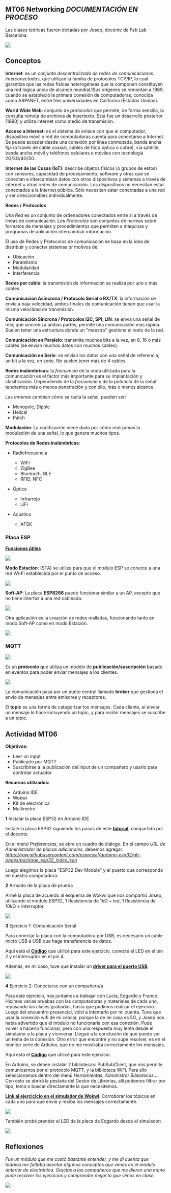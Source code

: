 ## MT06 Networking  *DOCUMENTACIÓN EN PROCESO*

Las clases teóricas fueron dictadas por Josep, docente de Fab Lab Barcelona.

![](../images/MT06/internet.jpg)

## Conceptos 

**Internet**: es un *conjunto descentralizado de redes de comunicaciones interconectadas*, que utilizan la familia de protocolos TCP/IP, lo cual garantiza que las redes físicas heterogéneas que la componen constituyen una red lógica única de alcance mundial.1​ Sus orígenes se remontan a 1969, cuando se estableció la primera conexión de computadoras, conocida como ARPANET, entre tres universidades en California (Estados Unidos).

**World Wide Web**: conjunto de *protocolos* que permite, de forma sencilla, la consulta remota de archivos de hipertexto. Esta fue un desarrollo posterior (1990) y utiliza internet como medio de transmisión.

**Acceso a Internet**:  es el sistema de enlace con que el computador, dispositivo móvil o red de computadoras cuenta para conectarse a Internet. Se puede acceder desde una conexión por línea conmutada, banda ancha fija (a través de cable coaxial, cables de fibra óptica o cobre), vía satélite, banda ancha móvil y teléfonos celulares o móviles con tecnología 2G/3G/4G/5G.

**Internet de las Cosas (IoT)**: describe objetos físicos (o grupos de estos) con sensores, capacidad de procesamiento, software y otras que se conectan e intercambian datos con otros dispositivos y sistemas a través de internet u otras redes de comunicación. Los dispositivos no necesitan estar conectados a la Internet pública. Sólo necesitan estar conectadas a una red y ser direccionables individualmente.

**Redes / Protocolos**

Una *Red* es un conjunto de ordenadores conectados entre si a través de líneas de comunicación.
Los *Protocolos* son conjuntos de normas sobre formatos de mensajes y procedimientos que permiten a máquinas y programas de aplicación intercambiar información.

El uso de Redes y Protocolos de comunicación se basa en la idea de distribuir y conectar sistemas or motivos de:

- Ubicación
- Paralelismo
- Modularidad
- Interferencia

**Redes por cable**: la transmisión de información se realiza por uno o más cables. 

**Comunicación Asíncrona / Protocolo Serial o RX/TX**: la información se envía a baja velocidad, ambos finales de comunicación tienen que usar la misma velocidad de transmisión.

**Comunicación Síncrona / Protocolos I2C, SPI, LIN**: se envía una señal de reloj que sincroniza ambas partes, permite una comunicación más rápida. Suelen tener una estructura  donde un "maestro" gestiona el resto de la red.

**Comunicación en Paralelo**: transmite muchos bits a la vez, en 8, 16 o más cables (se envían muchos datos con muchos cables). 

**Comunicación en Serie**: se envían los datos con una señal de referencia, un bit a la vez, en serie. No suelen tener más de 4 cables.

**Redes inalámbricas**: la *frecuencia* de la onda utilizada para la comunicación es el factor más importante para su implantación y clasificación. 
Dependiendo de la *frecuencia* y de la *potencia* de la señal tendremos más o menos penetración y con ello, más o menos alcance.

Las *antenas* cambian cómo se radía la señal, pueden ser:

- Monopole, Dipole
- Helical
- Patch

**Modulación**: La codificación viene dada por cómo realizamos la modulación de una señal, lo que genera muchos tipos.

**Protocolos de Redes inalámbricas**: 

- Radiofrecuencia
    - WiFi
    - ZigBee
    - Bluetooth, BLE
    - RFID, NFC

- Óptico
    - Infrarrojo
    - LiFi

- Acústico
    - AFSK

### Placa ESP

**[Funciones útiles](https://randomnerdtutorials.com/esp32-useful-wi-fi-functions-arduino/)**

![](../images/MT06/esp32.jpg)

**Modo Estación**: (STA) se utiliza para que el módulo ESP se conecte a una red Wi-Fi establecida por el punto de acceso.

![](../images/MT06/sta.jpg)

**Soft-AP**: La placa **ESP8266** puede funcionar similar a un AP, excepto que no tiene interfaz a una red cableada.

![](../images/MT06/soft.jpg)

Otra aplicación es la creación de redes malladas, funcionando tanto en modo Soft-AP como en modo Estación.

![](../images/MT06/mallada.jpg)


### MQTT

![](../images/MT06/mqtt.jpg)

Es un **protocolo** que utiliza un modelo de **publicación/suscripción** basado en eventos para poder enviar mensajes a los clientes.

![](../images/MT06/broker.jpg)

La comunicación pasa por un punto central llamado **broker** que gestiona el envío de mensajes entre emisores y receptores.

El **topic** es una forma de categorizar los mensajes. Cada cliente, el enviar un mensaje lo hace incluyendo un topic, y para recibir mensajes se suscribe a un topic.


## Actividad MT06

**Objetivos:**

- Leer un input 
- Publicarlo por MQTT
- Suscribirse a la publicación del input de un compañero y usarlo para controlar actuador

**Recursos utilizados:**

- Arduino IDE
- Wokwi
- Kit de electrónica
- Multímetro 


**1**  Instalar la placa ESP32 en Arduino IDE

Instalé la placa ESP32 siguiendo los pasos de este **[tutorial](https://randomnerdtutorials.com/installing-the-esp32-board-in-arduino-ide-windows-instructions/)**, compartido por el docente. 

En el menú *Preferencias*, se abre un cuadro de diálogo. En el campo *URL de Administrador de placas adicionales*, debemos agregar: *https://raw.githubusercontent.com/espressif/arduino-esp32/gh-pages/package_esp32_index.json*

Luego elegimos la placa "ESP32 Dev Module" y el puerto que corresponda en nuestra computadora.


**2** Armado de la placa de prueba

Armé la placa de acuerdo al esquema de Wokwi que nos compartió Josep, utilizando el módulo ESP32, 1 Resistencia de 1kΩ + led,  1 Resistencia de 10kΩ + interruptor.

![](../images/MT06/esquemaplaca.jpg)


**3** Ejercicio 1: Comunicación Serial

Para conectar la placa con la computadora por USB, es necesario un cable micro USB a USB que haga transferencia de datos.

Aquí está el **[Código](https://docs.google.com/document/d/1UMc_qvElfFw0MUEJ-5eqEtJEGUaGrUDGHLj8q1K5aBM/edit?usp=sharing)** que utilicé para este ejercicio, conecté el LED en el pin 2 y el interruptor en el pin 4.

Además, en mi caso, tuve que instalar un **[driver para el puerto USB](https://www.silabs.com/developers/usb-to-uart-bridge-vcp-drivers)**.

![](../images/MT06/ej1.gif)


**4** Ejercicio 2: Conectarse con un compañero/a

Para este ejercicio, nos juntamos a trabajar con Lucía, Edgardo y Franco.
Hicimos varias pruebas con las computadoras y materiales de cada uno, repasando las clases grabadas, hasta que pudimos realizar el ejercicio.
Luego del encuentro presencial, volví a intentarlo por mi cuenta. Tuve que usar la conexión wifi de mi celular, porque la de mi casa es 5G, y Josep nos había advertido que el módulo no funcionaría con esa conexión. Pude volver a hacerlo funcionar, pero con una respuesta muy lenta desde el simulador a la placa y viceversa. Llegué a la conclusión de que puede ser un tema de la conexión.
Otro error que encontré y no supe resolver, es en el monitor serie de Arduino, que no me mostraba correctamente los mensajes.

Aquí está el **[Código](https://docs.google.com/document/d/1CsM0c7ySZivnFYKbRN0Cm0JNbJxmrPOhX3HlvLOeLHM/edit?usp=sharing)** que utilicé para este ejercicio.

En Arduino, se deben instalar 2 bibliotecas: PubSubClient, que nos permite comunicarnos por el protocolo MQTT, y la biblioteca WiFi.
Para ello seleccionamos dentro del menú *Herramientas*, *Administrar Bibliotecas…*. Con esto se abrirá la pestaña del Gestor de Librerías, allí podemos filtrar por tipo, tema o buscar directamente la que necesitemos.

**[Link al ejercicicio en el simulador de Wokwi](https://wokwi.com/projects/409772788566161409)**. Corroborar los tópicos en cada uno para que envíe y reciba los mensajes correctamente.

![](../images/MT06/ej2.gif)


También probé prender el LED de la placa de Edgardo desde el simulador:

![](../images/MT06/simuladorED.PNG)



## Reflexiones

*Fue un módulo que me costó bastante entender, y me dí cuenta que todavía me faltaba asentar algunos conceptos que vimos en el módulo anterior de electrónica. Gracias a los compañeros que me dieron una mano pude resolver los ejercicios y comprender mejor lo que vimos en clase.* 

![](../images/MT06/reu.jpeg)


